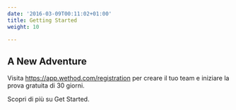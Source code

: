 ```yaml
---
date: '2016-03-09T00:11:02+01:00'
title: Getting Started
weight: 10

---
```



## A New Adventure

Visita https://app.wethod.com/registration per creare il tuo team e iniziare la prova gratuita di 30 giorni.

Scopri di più su Get Started.